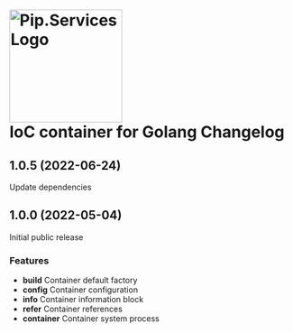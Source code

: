 # <img src="https://uploads-ssl.webflow.com/5ea5d3315186cf5ec60c3ee4/5edf1c94ce4c859f2b188094_logo.svg" alt="Pip.Services Logo" width="200"> <br/> IoC container for Golang Changelog

## <a name="1.0.5"></a> 1.0.5 (2022-06-24)

Update dependencies

## <a name="1.0.0"></a> 1.0.0 (2022-05-04)

Initial public release

### Features
* **build** Container default factory
* **config** Container configuration
* **info** Container information block
* **refer** Container references
* **container** Container system process
